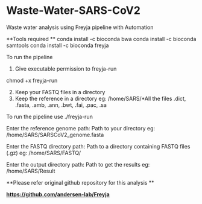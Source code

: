 # Waste-Water-SARS-CoV2
Waste water analysis using Freyja pipeline with Automation

**Tools required **
conda install -c bioconda bwa
conda install -c bioconda samtools
conda install -c bioconda freyja

To run the pipeline 
1. Give executable permission to freyja-run
   
chmod +x freyja-run

2. Keep your FASTQ files in a directory
3. Keep the reference in a directory eg: /home/SARS/*All the files .dict, .fasta, .amb, .ann, .bwt, .fai, .pac, .sa

To run the pipeline use ./freyja-run

Enter the reference genome path: Path to your directory eg: /home/SARS/SARSCoV2_genome.fasta 

Enter the FASTQ directory path: Path to a directory containing FASTQ files (.gz) eg: /home/SARS/FASTQ/

Enter the output directory path: Path to get the results eg: /home/SARS/Result



**Please refer original github repository for this analysis **

**https://github.com/andersen-lab/Freyja**
